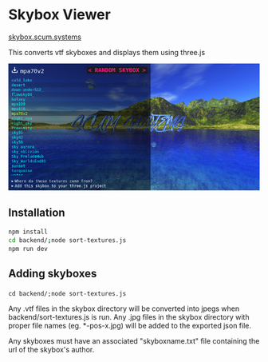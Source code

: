 # Skybox Viewer

[skybox.scum.systems](https://skybox.scum.systems)

This converts vtf skyboxes and displays them using three.js

![Screenshot](https://raw.githubusercontent.com/Tecate/skybox-viewer/main/screenshot.png)

## Installation

```bash
npm install
cd backend/;node sort-textures.js
npm run dev
```

## Adding skyboxes

```cd backend/;node sort-textures.js```

Any .vtf files in the skybox directory will be converted into jpegs when backend/sort-textures.js is run. Any .jpg files in the skybox directory with proper file names (eg. *-pos-x.jpg) will be added to the exported json file.

Any skyboxes must have an associated "skyboxname.txt" file containing the url of the skybox's author.
